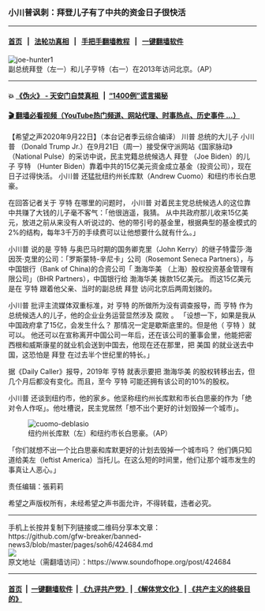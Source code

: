 ### 小川普讽刺：拜登儿子有了中共的资金日子很快活
------------------------

#### [首页](https://github.com/gfw-breaker/banned-news3/blob/master/README.md) &nbsp;&nbsp;|&nbsp;&nbsp; [法轮功真相](https://github.com/begood0513/basic/blob/master/README.md)  &nbsp;&nbsp;|&nbsp;&nbsp; [手把手翻墙教程](https://github.com/gfw-breaker/guides/wiki)  &nbsp;&nbsp;|&nbsp;&nbsp; [一键翻墙软件](https://github.com/gfw-breaker/nogfw/blob/master/README.md)  



<div><img alt="joe-hunter1" src="https://img.soundofhope.org/2020-09/joe-hunter1-1600817473621.jpg"/>
<br/><figcaption class="caption">
 副总统拜登（左一）和儿子亨特（右一）在2013年访问北京。（AP）
</figcaption></div><hr/>

#### 💥 [《伪火》 - 天安门自焚真相 ](http://158.247.195.190:10000/videos/blog/weihuo.html)&nbsp; |&nbsp; [“1400例”谎言揭秘  ](http://158.247.195.190:10000/videos/blog/jiexi1400.html)

#### [ 🎬  翻墙必看视频（YouTube热门频道、网站代理、时事热点、历史事件 ...）](https://github.com/gfw-breaker/links/blob/master/banned.md)

<div><div class="Content__Wrapper sc-1bvya0-0 grZQxZ">
 <p class="meta-top">
  <span class="meta">
   【希望之声2020年9月22日】（本台记者季云综合编译）
  </span>
  <a name="firstHeading">
  </ok>
  <ok href="/term/1041">
   川普
  </ok>
  总统的大儿子
  <ok href="/term/3251">
   小川普
  </ok>
  （Donald Trump Jr.）在9月21日（周一）接受保守派网站《国家脉动》（National Pulse）的采访中说，民主党籍总统候选人
  <ok href="/term/3365">
   拜登
  </ok>
  （Joe Biden）的儿子
  <ok href="/term/104114">
   亨特
  </ok>
  （Hunter Biden）靠着中共的15亿美元资金成立基金（投资公司），现在日子过得快活。
  <ok href="/term/3251">
   小川普
  </ok>
  还猛批纽约州长库默（Andrew Cuomo）和纽约市长白思豪。
 </p>
 <p>
  在回答记者关于
  <ok href="/term/104114">
   亨特
  </ok>
  在哪里的问题时，
  <ok href="/term/3251">
   小川普
  </ok>
  对着民主党总统候选人的这位靠中共赚了大钱的儿子毫不客气：「他很逍遥，我猜。 从中共政府那儿收来15亿美元，放进之前从来没有人听说过的、他的带引号的基金里，根据典型的基金模式的2%的结构，每年3千万的手续费可以让他想要什么就有什么。」
 </p>
 <div class="AD_Embed__Wrap-sc-1xslmin-0 igMuqX module desktop">
  <div>
  </div>
 </div>
 <p>
  <ok href="/term/3251">
   小川普
  </ok>
  说的是
  <ok href="/term/104114">
   亨特
  </ok>
  与奥巴马时期的国务卿克里（John Kerry）的继子特雷莎·海因茨·克里的公司：「罗斯蒙特-辛尼卡」公司（Rosemont Seneca Partners），与中国银行（Bank of China)的合资公司「
  <ok href="/term/381919">
   渤海华美
  </ok>
  （上海）股权投资基金管理有限公司」（BHR Partners），中国银行给
  <ok href="/term/381919">
   渤海华美
  </ok>
  拨款15亿美元。 而这15亿美元是在
  <ok href="/term/104114">
   亨特
  </ok>
  跟着他父亲、当时的副总统
  <ok href="/term/3365">
   拜登
  </ok>
  访问北京后两周划拨的。
 </p>
 <p>
  <ok href="/term/3251">
   小川普
  </ok>
  批评主流媒体双重标准，对
  <ok href="/term/104114">
   亨特
  </ok>
  的所做所为没有调查报导，而
  <ok href="/term/104114">
   亨特
  </ok>
  作为总统候选人的儿子，他的企业业务运营显然涉及
  <ok href="/term/10827">
   腐败
  </ok>
  。 「设想一下，如果是我从中国政府拿了15亿，会发生什么？ 那情况一定是歇斯底里的。但是他（
  <ok href="/term/104114">
   亨特
  </ok>
  ）就可以。 他还可以在宣称离开中国公司一年后，还在该公司的董事会里，他能把密西根和威斯康星的就业机会送到中国去，他现在还在那里，把
  <ok href="/term/1045">
   美国
  </ok>
  的就业送去中国，这恐怕是
  <ok href="/term/3365">
   拜登
  </ok>
  在过去半个世纪里的特长。」
 </p>
 <p>
  据《Daily Caller》报导，2019年
  <ok href="/term/104114">
   亨特
  </ok>
  就表示要把
  <ok href="/term/381919">
   渤海华美
  </ok>
  的股权转移出去，但几个月后都没有变化。而且，至今
  <ok href="/term/104114">
   亨特
  </ok>
  可能还拥有该公司的10%的股权。
 </p>
 <p>
  <ok href="/term/3251">
   小川普
  </ok>
  还谈到纽约市，他的家乡。他坚称纽约州长库默和市长白思豪的作为「绝对令人作呕」。他吐槽说，民主党居然「想不出个更好的计划毁掉一个城市」。
 </p>
 <figure class="OImage__StyledFigure-sc-1lfley0-0 hHSfVg">
  <img alt="cuomo-deblasio" src="https://img.soundofhope.org/2020-09/cuomo-deblasio-1600818185703.jpg"/>
  <br/><figcaption>
   纽约州长库默（左）和纽约市长白思豪。（AP）
  </figcaption>
 </figure>
 <p>
  「你们就想不出一个比白思豪和库默更好的计划去毁掉一个城市吗？ 他们俩只知道给美左（leftist America）当托儿。在这么短的时间里，他们让那个城市发生的事真让人恶心。」
 </p>
 <p class="meta-btm">
  责任编辑：張莉莉
 </p>
 <p class="meta-btm">
  希望之声版权所有，未经希望之声书面允许，不得转载，违者必究。
 </p>
</div>
</div>
<hr/>
手机上长按并复制下列链接或二维码分享本文章：<br/>
https://github.com/gfw-breaker/banned-news3/blob/master/pages/soh6/424684.md <br/>
<a href='https://github.com/gfw-breaker/banned-news3/blob/master/pages/soh6/424684.md'><img src='https://github.com/gfw-breaker/banned-news3/blob/master/pages/soh6/424684.md.png'/></a> <br/>
原文地址（需翻墙访问）：https://www.soundofhope.org/post/424684


------------------------
#### [首页](https://github.com/gfw-breaker/banned-news3/blob/master/README.md) &nbsp;|&nbsp; [一键翻墙软件](https://github.com/gfw-breaker/nogfw/blob/master/README.md) &nbsp;| [《九评共产党》](https://github.com/gfw-breaker/9ping.md/blob/master/README.md#九评之一评共产党是什么) | [《解体党文化》](https://github.com/gfw-breaker/jtdwh.md/blob/master/README.md) | [《共产主义的终极目的》](https://github.com/gfw-breaker/gczydzjmd.md/blob/master/README.md)


<img src='http://gfw-breaker.win/banned-news3/pages/soh6/424684.md' width='0px' height='0px'/>